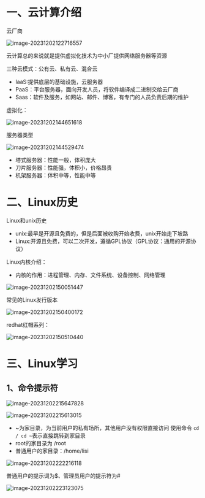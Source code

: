 # 一、云计算介绍

云厂商

![image-20231202122716557](http://wenxuanqiu.oss-cn-nanjing.aliyuncs.com/img/20231202122719.png)



云计算总的来说就是提供虚拟化技术为中小厂提供网络服务器等资源

三种云模式：公有云、私有云、混合云

- IaaS:提供底层的基础设施，云服务器
- PaaS：平台服务器，面向开发人员，将软件编译成二进制交给云厂商
- Saas：软件及服务，如网站、邮件、博客，有专门的人员负责后期的维护

虚拟化：

![image-20231202144651618](http://wenxuanqiu.oss-cn-nanjing.aliyuncs.com/img/20231202144652.png)

服务器类型

![image-20231202144529474](http://wenxuanqiu.oss-cn-nanjing.aliyuncs.com/img/20231202144530.png)

- 塔式服务器：性能一般，体积庞大
- 刀片服务器：性能强，体积小，价格昂贵
- 机架服务器：体积中等，性能中等

# 二、Linux历史

Linux和unix历史

- unix:最早是开源且免费的，但是后面被收购开始收费，unix开始走下坡路
- Linux:开源且免费，可以二次开发，遵循GPL协议（GPL协议：通用的开源协议）

Linux内核介绍：

- 内核的作用：进程管理、内存、文件系统、设备控制、网络管理

![image-20231202150051447](http://wenxuanqiu.oss-cn-nanjing.aliyuncs.com/img/20231202150052.png)

常见的Linux发行版本

![image-20231202150400172](http://wenxuanqiu.oss-cn-nanjing.aliyuncs.com/img/20231202150401.png)

redhat红帽系列：

![image-20231202150510440](http://wenxuanqiu.oss-cn-nanjing.aliyuncs.com/img/20231202150511.png)

# 三、Linux学习

## 1、命令提示符

![image-20231202215647828](http://wenxuanqiu.oss-cn-nanjing.aliyuncs.com/img/20231202215649.png)

![image-20231202215613015](http://wenxuanqiu.oss-cn-nanjing.aliyuncs.com/img/20231202215615.png)

-  ~为家目录，为当前用户的私有场所，其他用户没有权限直接访问 使用命令 `cd / cd ~`表示直接跳转到家目录
-  root的家目录为 /root
-  普通用户的家目录：/home/lisi 

![image-20231202222216118](http://wenxuanqiu.oss-cn-nanjing.aliyuncs.com/img/20231202222217.png)

普通用户的提示词为$、管理员用户的提示符为#

![image-20231202223123075](http://wenxuanqiu.oss-cn-nanjing.aliyuncs.com/img/20231202223124.png)